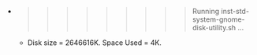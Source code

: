 * >>>>>>>>> Running inst-std-system-gnome-disk-utility.sh ...
  * Disk size = 2646616K. Space Used = 4K.
